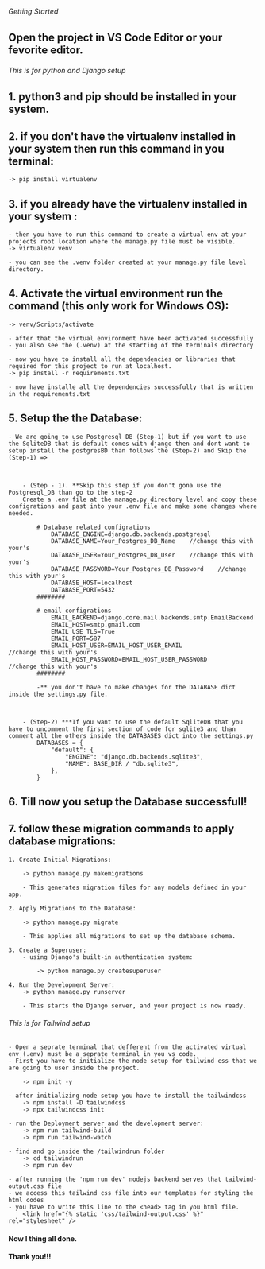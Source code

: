 ###### Getting Started

## Open the project in VS Code Editor or your fevorite editor.

###### This is for python and Django setup ###########

## 1. python3 and pip should be installed in your system.

## 2. if you don't have the virtualenv installed in your system then run this command in you terminal:
	-> pip install virtualenv


## 3. if you already have the virtualenv installed in your system :
    - then you have to run this command to create a virtual env at your projects root location where the manage.py file must be visible.
    -> virtualenv venv

    - you can see the .venv folder created at your manage.py file level directory.

## 4. Activate the virtual environment run the command (this only work for Windows OS):
    -> venv/Scripts/activate

    - after that the virtual environment have been activated successfully
    - you also see the (.venv) at the starting of the terminals directory

    - now you have to install all the dependencies or libraries that required for this project to run at localhost.
    -> pip install -r requirements.txt

    - now have installe all the dependencies successfully that is written in the requirements.txt

## 5. Setup the the Database:
    - We are going to use Postgresql DB (Step-1) but if you want to use the SqliteDB that is default comes with django then and dont want to setup install the postgresBD than follows the (Step-2) and Skip the (Step-1) =>
        
        

        - (Step - 1). **Skip this step if you don't gona use the Postgresql_DB than go to the step-2
        Create a .env file at the manage.py directory level and copy these configrations and past into your .env file and make some changes where needed.

            # Database related configrations
                DATABASE_ENGINE=django.db.backends.postgresql
                DATABASE_NAME=Your_Postgres_DB_Name    //change this with your's
                DATABASE_USER=Your_Postgres_DB_User    //change this with your's
                DATABASE_PASSWORD=Your_Postgres_DB_Password    //change this with your's
                DATABASE_HOST=localhost
                DATABASE_PORT=5432
            ########

            # email configrations
                EMAIL_BACKEND=django.core.mail.backends.smtp.EmailBackend
                EMAIL_HOST=smtp.gmail.com
                EMAIL_USE_TLS=True
                EMAIL_PORT=587
                EMAIL_HOST_USER=EMAIL_HOST_USER_EMAIL               //change this with your's
                EMAIL_HOST_PASSWORD=EMAIL_HOST_USER_PASSWORD        //change this with your's
            ########

            -** you don't have to make changes for the DATABASE dict inside the settings.py file.
            


        - (Step-2) ***If you want to use the default SqliteDB that you have to uncomment the first section of code for sqlite3 and than comment all the others inside the DATABASES dict into the settings.py
            DATABASES = {
                "default": {
                    "ENGINE": "django.db.backends.sqlite3",
                    "NAME": BASE_DIR / "db.sqlite3",
                },
            }
## 6. Till now you setup the Database successfull!


## 7. follow these migration commands to apply database migrations:
    1. Create Initial Migrations:

        -> python manage.py makemigrations

        - This generates migration files for any models defined in your app.

    2. Apply Migrations to the Database:

        -> python manage.py migrate

        - This applies all migrations to set up the database schema.

    3. Create a Superuser:
        - using Django's built-in authentication system:

            -> python manage.py createsuperuser

    4. Run the Development Server:
        -> python manage.py runserver

        - This starts the Django server, and your project is now ready.


    
###### This is for Tailwind setup  #############
    - Open a seprate terminal that defferent from the activated virtual env (.env) must be a seprate terminal in you vs code.
    - First you have to initialize the node setup for tailwind css that we are going to user inside the project.

        -> npm init -y

    - after initializing node setup you have to install the tailwindcss 
        -> npm install -D tailwindcss
        -> npx tailwindcss init

    - run the Deployment server and the development server:
        -> npm run tailwind-build
        -> npm run tailwind-watch

    - find and go inside the /tailwindrun folder
        -> cd tailwindrun
        -> npm run dev

    - after running the 'npm run dev' nodejs backend serves that tailwind-output.css file
    - we access this tailwind css file into our templates for styling the html codes
    - you have to write this line to the <head> tag in you html file. 
        <link href="{% static 'css/tailwind-output.css' %}" rel="stylesheet" />



#### Now I thing all done.

#### Thank you!!! ##########


